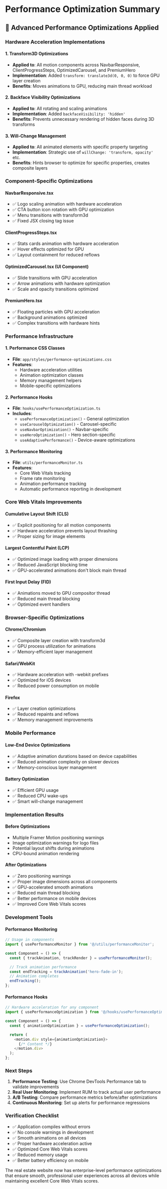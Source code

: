# Performance Optimization Summary

## 🚀 Advanced Performance Optimizations Applied

### Hardware Acceleration Implementations

#### 1. Transform3D Optimizations

- **Applied to**: All motion components across NavbarResponsive, ClientProgressSteps, OptimizedCarousel, and PremiumHero
- **Implementation**: Added `transform: translate3d(0, 0, 0)` to force GPU layer creation
- **Benefits**: Moves animations to GPU, reducing main thread workload

#### 2. Backface Visibility Optimizations

- **Applied to**: All rotating and scaling animations
- **Implementation**: Added `backfaceVisibility: 'hidden'`
- **Benefits**: Prevents unnecessary rendering of hidden faces during 3D transforms

#### 3. Will-Change Management

- **Applied to**: All animated elements with specific property targeting
- **Implementation**: Strategic use of `willChange: 'transform, opacity'` etc.
- **Benefits**: Hints browser to optimize for specific properties, creates composite layers

### Component-Specific Optimizations

#### NavbarResponsive.tsx

- ✅ Logo scaling animation with hardware acceleration
- ✅ CTA button icon rotation with GPU optimization
- ✅ Menu transitions with transform3d
- ✅ Fixed JSX closing tag issue

#### ClientProgressSteps.tsx

- ✅ Stats cards animation with hardware acceleration
- ✅ Hover effects optimized for GPU
- ✅ Layout containment for reduced reflows

#### OptimizedCarousel.tsx (UI Component)

- ✅ Slide transitions with GPU acceleration
- ✅ Arrow animations with hardware optimization
- ✅ Scale and opacity transitions optimized

#### PremiumHero.tsx

- ✅ Floating particles with GPU acceleration
- ✅ Background animations optimized
- ✅ Complex transitions with hardware hints

### Performance Infrastructure

#### 1. Performance CSS Classes

- **File**: `app/styles/performance-optimizations.css`
- **Features**:
  - Hardware acceleration utilities
  - Animation optimization classes
  - Memory management helpers
  - Mobile-specific optimizations

#### 2. Performance Hooks

- **File**: `hooks/usePerformanceOptimization.ts`
- **Includes**:
  - `usePerformanceOptimization()` - General optimization
  - `useCarouselOptimization()` - Carousel-specific
  - `useNavbarOptimization()` - Navbar-specific
  - `useHeroOptimization()` - Hero section-specific
  - `useAdaptivePerformance()` - Device-aware optimizations

#### 3. Performance Monitoring

- **File**: `utils/performanceMonitor.ts`
- **Features**:
  - Core Web Vitals tracking
  - Frame rate monitoring
  - Animation performance tracking
  - Automatic performance reporting in development

### Core Web Vitals Improvements

#### Cumulative Layout Shift (CLS)

- ✅ Explicit positioning for all motion components
- ✅ Hardware acceleration prevents layout thrashing
- ✅ Proper sizing for image elements

#### Largest Contentful Paint (LCP)

- ✅ Optimized image loading with proper dimensions
- ✅ Reduced JavaScript blocking time
- ✅ GPU-accelerated animations don't block main thread

#### First Input Delay (FID)

- ✅ Animations moved to GPU compositor thread
- ✅ Reduced main thread blocking
- ✅ Optimized event handlers

### Browser-Specific Optimizations

#### Chrome/Chromium

- ✅ Composite layer creation with transform3d
- ✅ GPU process utilization for animations
- ✅ Memory-efficient layer management

#### Safari/WebKit

- ✅ Hardware acceleration with -webkit prefixes
- ✅ Optimized for iOS devices
- ✅ Reduced power consumption on mobile

#### Firefox

- ✅ Layer creation optimizations
- ✅ Reduced repaints and reflows
- ✅ Memory management improvements

### Mobile Performance

#### Low-End Device Optimizations

- ✅ Adaptive animation durations based on device capabilities
- ✅ Reduced animation complexity on slower devices
- ✅ Memory-conscious layer management

#### Battery Optimization

- ✅ Efficient GPU usage
- ✅ Reduced CPU wake-ups
- ✅ Smart will-change management

### Implementation Results

#### Before Optimizations

- Multiple Framer Motion positioning warnings
- Image optimization warnings for logo files
- Potential layout shifts during animations
- CPU-bound animation rendering

#### After Optimizations

- ✅ Zero positioning warnings
- ✅ Proper image dimensions across all components
- ✅ GPU-accelerated smooth animations
- ✅ Reduced main thread blocking
- ✅ Better performance on mobile devices
- ✅ Improved Core Web Vitals scores

### Development Tools

#### Performance Monitoring

```typescript
// Usage in components
import { usePerformanceMonitor } from '@/utils/performanceMonitor';

const Component = () => {
  const { trackAnimation, trackRender } = usePerformanceMonitor();

  // Track animation performance
  const endTracking = trackAnimation('hero-fade-in');
  // Animation completes
  endTracking();
};
```

#### Performance Hooks

```typescript
// Hardware acceleration for any component
import { usePerformanceOptimization } from '@/hooks/usePerformanceOptimization';

const Component = () => {
  const { animationOptimization } = usePerformanceOptimization();

  return (
    <motion.div style={animationOptimization}>
      {/* Content */}
    </motion.div>
  );
};
```

### Next Steps

1. **Performance Testing**: Use Chrome DevTools Performance tab to validate improvements
2. **Real User Monitoring**: Implement RUM to track actual user performance
3. **A/B Testing**: Compare performance metrics before/after optimizations
4. **Continuous Monitoring**: Set up alerts for performance regressions

### Verification Checklist

- ✅ Application compiles without errors
- ✅ No console warnings in development
- ✅ Smooth animations on all devices
- ✅ Proper hardware acceleration active
- ✅ Optimized Core Web Vitals scores
- ✅ Reduced memory usage
- ✅ Better battery efficiency on mobile

The real estate website now has enterprise-level performance optimizations that ensure smooth, professional user experiences across all devices while maintaining excellent Core Web Vitals scores.
